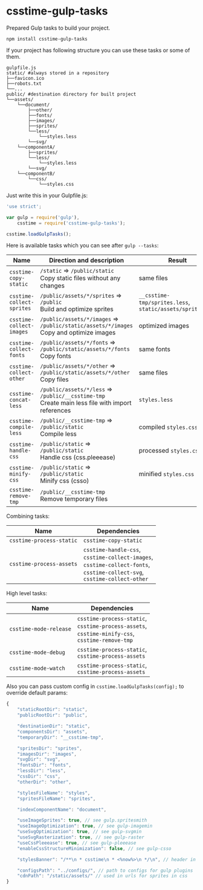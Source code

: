 # csstime-gulp-tasks
Prepared Gulp tasks to build your project.

```
npm install csstime-gulp-tasks
```

If your project has following structure you can use these tasks or some of them.

```
gulpfile.js
static/ #always stored in a repository
├──favicon.ico
├──robots.txt
└──...
public/ #destination directory for built project
└──assets/
	└──document/
		├──other/
		├──fonts/
		├──images/
		├──sprites/
		└──less/
			└──styles.less
		└──svg/
	└──componentA/
		├──sprites/
		└──less/
        	└──styles.less
		└──svg/
	└──componentB/
		└──css/
			└──styles.css
```

Just write this in your Gulpfile.js:
```javascript
'use strict';

var gulp = require('gulp'),
	csstime = require('csstime-gulp-tasks');

csstime.loadGulpTasks();
```

Here is available tasks which you can see after `gulp --tasks`:

| Name						| Direction and description																				| Result																|
|---------------------------|-------------------------------------------------------------------------------------------------------|-----------------------------------------------------------------------|
| `csstime-copy-static`		| `/static` => `/public/static`<br>Copy static files without any changes								| same files															|
| `csstime-collect-sprites`	| `/public/assets/*/sprites` => `/public`<br>Build and optimize sprites									| `__csstime-tmp/sprites.less`,<br>`static/assets/sprites.png`			|
| `csstime-collect-images`	| `/public/assets/*/images` => `/public/static/assets/*/images`<br>Copy and optimize images				| optimized images														|
| `csstime-collect-fonts`	| `/public/assets/*/fonts` => `/public/static/assets/*/fonts`<br>Copy fonts								| same fonts															|
| `csstime-collect-other`	| `/public/assets/*/other` => `/public/static/assets/*/other`<br>Copy files								| same files															|
| `csstime-concat-less`		| `/public/assets/*/less` => `/public/__csstime-tmp`<br>Create main less file with import references	| `styles.less`															|
| `csstime-compile-less`	| `/public/__csstime-tmp` => `/public/static`<br>Compile less											| compiled `styles.css`													|
| `csstime-handle-css`		| `/public/static` => `/public/static`<br>Handle css (css.pleeease)										| processed `styles.css`												|
| `csstime-minify-css`		| `/public/static` => `/public/static`<br>Minify css (csso)												| minified `styles.css`													|
| `csstime-remove-tmp`		| `/public/__csstime-tmp`<br>Remove temporary files														| 																		|


Combining tasks:

| Name						| Dependencies																															|
|---------------------------|---------------------------------------------------------------------------------------------------------------------------------------|
| `csstime-process-static`	| `csstime-copy-static`																													|
| `csstime-process-assets`	| `csstime-handle-css`,<br>`csstime-collect-images`,<br>`csstime-collect-fonts`,<br>`csstime-collect-svg`,<br>`csstime-collect-other`	|


High level tasks:

| Name						| Dependencies																												|
|---------------------------|---------------------------------------------------------------------------------------------------------------------------|
| `csstime-mode-release`	| `csstime-process-static`,<br>`csstime-process-assets`,<br>`csstime-minify-css`,<br>`csstime-remove-tmp`					|
| `csstime-mode-debug`		| `csstime-process-static`,<br>`csstime-process-assets`																		|
| `csstime-mode-watch`		| `csstime-process-static`,<br>`csstime-process-assets`																		|

Also you can pass custom config in `csstime.loadGulpTasks(config);` to override default params:
```javascript
{
	"staticRootDir": "static",
	"publicRootDir": "public",

	"destinationDir": "static",
	"componentsDir": "assets",
	"temporaryDir": "__csstime-tmp",

	"spritesDir": "sprites",
	"imagesDir": "images",
	"svgDir": "svg",
	"fontsDir": "fonts",
	"lessDir": "less",
	"cssDir": "css",
	"otherDir": "other",

	"stylesFileName": "styles",
	"spritesFileName": "sprites",

	"indexComponentName": "document",

	"useImageSprites": true, // see gulp.spritesmith
	"useImageOptimization": true, // see gulp-imagemin
	"useSvgOptimization": true, // see gulp-svgmin
	"useSvgRasterization": true, // see gulp-raster
	"useCssPleeease": true, // see gulp-pleeease
	"enableCssStructureMinimization": false, // see gulp-csso

	"stylesBanner": "/**\n * csstime\n * <%now%>\n */\n", // header in style.css, see gulp-header

	"configsPath": "../configs/", // path to configs for gulp plugins
	"cdnPath": "/static/assets/" // used in urls for sprites in css
}
```